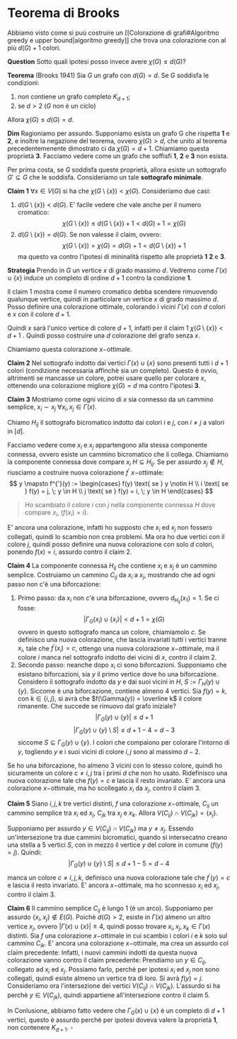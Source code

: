 
# Teorema di Brooks

Abbiamo visto come si puù costruire un [[Colorazione di grafi#Algoritmo greedy e upper bound|algoritmo greedy]] che trova una colorazione con al più $d(G)+1$ colori.

**Question** Sotto quali ipotesi posso invece avere $\chi(G) \leq d(G)$?

**Teorema** (Brooks 1941)
Sia $G$ un grafo con $d(G) = d$. Se $G$ soddisfa le condizioni:
1. non contiene un grafo completo $K_{d+1}$;
2. se $d>2$ ($G$ non è un ciclo)

Allora $\chi(G) \leq d(G) = d$.

**Dim** Ragioniamo per assurdo. Supponiamo esista un grafo G che rispetta **1** e **2**, e inoltre la negazione del teorema, ovvero $\chi(G) > d$, che unito al teorema precedentemenente dimostrato ci da $\chi(G) = d + 1$. Chiamiamo questa proprietà **3**. Facciamo vedere come un grafo che soffisfi **1**, **2** e **3** non esista.

Per prima costa, se $G$ soddisfa queste proprietà, allora esiste un sottografo $G' \subseteq G$ che le soddisfa. Consideriamo un tale **sottografo minimale**. 

**Claim 1** $\forall x \in V(G)$ si ha che $\chi(G\setminus \{x\}) < \chi(G)$.  Consideriamo due casi:
1. $d(G \setminus \{x\}) < d(G)$. E' facile vedere che vale anche per il numero cromatico:
$$
\chi(G \setminus \{x\}) \leq d(G\setminus \{x\}) +1 < d(G) +1= \chi(G) 
$$
2. $d(G \setminus \{x\}) = d(G)$. Se non valesse il claim, ovvero:
$$
\chi(G \setminus \{x\}) = \chi(G) = d(G) + 1 = d(G \setminus \{x\}) +1
$$
ma questo va contro l'ipotesi di mininalità rispetto alle proprietà **1** **2** e **3**.

**Strategia** Prendo in $G$ un vertice $x$ di grado massimo $d$.  Vedremo come $\Gamma(x) \cup \{x\}$ induce un completo di ordine $d+1$ contro la condizione **1**.

Il claim $1$ mostra come il numero cromatico debba scendere rimuovendo qualunque vertice, quindi in particolare un vertice $x$ di grado massimo $d$.
Posso definire una colorazione ottimale, colorando i vicini $\Gamma(x)$ con $d$ colori e $x$ con il colore $d+1$.

Quindi $x$ sarà l'unico vertice di colore $d+1$, infatti per il claim $1$ $\chi(G \setminus \{x\}) < d + 1$ . Quindi posso costruire una $d$ colorazione del grafo senza $x$. 

Chiamiamo questa colorazione $x-$ottimale.

**Claim 2** Nel sottografo indotto dai vertici $\Gamma(x) \cup \{x\}$ sono presenti tutti i $d+1$ colori (condizione necessaria affinchè sia un completo). Questo è ovvio, altrimenti se mancasse un colore, potrei usare quello per colorare $x$, ottenendo una colorazione migliore $\chi(G) = d$ ma contro l'ipotesi **3**.

**Claim 3** Mostriamo come ogni vicino di $x$ sia connesso da un cammino semplice, $x_i \sim x_j$ $\forall x_i, \,x_j \in \Gamma(x)$.

Chiamo $H_{ij}$ il sottografo bicromatico indotto dai colori $i$ e $j$, con $i \neq j$  a valori in $[d]$.

Facciamo vedere come $x_i$ e $x_j$ appartengono alla stessa componente connessa, ovvero esiste un cammino bicromatico che li collega. Chiamiamo la componente connessa dove compare $x_i$ $H \subseteq H_{ij}$. Se per assurdo $x_j \notin H$, riusciamo a costruire nuova colorazione $f^{'}$  $x-$ottimale:
$$
y \mapsto f^{'}(y) := \begin{cases} 
f(y) \text{ se } y \notin H \\
i \text{ se } f(y) = j, \; y \in H \\
j \text{ se } f(y) = i, \; y \in H
\end{cases} 
$$
> Ho scambiato il colore $i$ con $j$ nella componente connessa $H$ dove compare $x_i$, ($f(x_i) = i$). 

E' ancora una colorazione, infatti ho supposto che $x_i$ ed $x_j$ non fossero collegati, quindi lo scambio non crea problemi. Ma ora ho due vertici con il colore $j$, quindi posso definire una nuova colorazione con solo $d$ colori, ponendo $f(x)=i$, assurdo contro il claim 2.

**Claim 4** La componente connessa $H_{ij}$ che contiene $x_i$ e $x_j$ è un cammino semplice.
Costruiamo un cammino $C_{ij}$ da $x_i$ a $x_j$, mostrando che ad ogni passo non c'è una biforcazione:
1. Primo passo: da $x_i$ non c'è una biforcazione, ovvero $d_{H_{ij}}(x_1) = 1$. Se ci fosse:
$$
\vert \Gamma_G(x_i) \cup \{x_i\}\vert < d+1 = \chi(G)
$$
ovvero in questo sottografo manca un colore, chiamiamolo $c$. Se definisco una nuova colorazione, che lascia invariati tutti i vertici tranne $x_i$, tale che $f^{'}(x_i) = c$, ottengo una  nuova colorazione $x-$ottimale, ma il colore $i$ manca nel sottografo indotto dei vicini di $x$, contro il claim 2.
2. Secondo passo: neanche dopo $x_i$ ci sono biforcazioni. Supponiamo che esistano biforcazioni, sia $y$ il primo vertice dove ho una biforcazione. Considero il sottografo indotto da $y$ e dai suoi vicini in $H$, $S := \Gamma_H(y) \cup \{y\}$. Siccome è una biforcazione, contiene almeno $4$ vertici.  Sia $f(y)=k$, con $k \in \{i,j\}$, si avrà che $f(\Gamma(y)) = \overline k$ il colore rimanente. Che succede se rimuovo dal grafo iniziale?
$$
\vert \Gamma_G(y) \cup \{y\} \vert \leq d + 1
$$
$$
\vert \Gamma_G(y) \cup \{y\} \setminus S \vert \leq d + 1 - 4 = d - 3
$$
siccome $S \subseteq \Gamma_G(y) \cup \{y\}$.
I colori che compaiono per colorare l'intorno di $y$, togliendo $y$ e i suoi vicini di colore $i,j$ sono al massimo $d-2$.

Se ho una biforcazione, ho almeno $3$ vicini con lo stesso colore, quindi ho sicuramente un colore $c \neq i,j$ tra i primi $d$ che non ho usato. Ridefinisco una nuova colorazione tale che $f(y)= c$ e lascia il resto invariato. E' ancora una colorazione $x-$ottimale, ma ho scollegato $x_i$ da $x_j$, contro il claim $3$.

**Claim 5** Siano $i,j,k$ tre vertici distinti, $f$ una colorazione $x-$ottimale, $C_{ij}$ un cammino semplice tra $x_i$ ed $x_j$, $C_{jk}$ tra $x_j$ e $x_k$. Allora $V(C_{ij}) \cap V(C_{jk}) = \{x_j\}$.

Supponiamo per assurdo $y \in V(C_{ij}) \cap V(C_{jk})$ ma $y \neq x_j$. Essendo un'intersezione tra due cammini bicromatici, quando si intersecatno creano una stella a $5$ vertici $S$, con in mezzo il vertice $y$ del colore in comune ($f(y)=j$). Quindi:
$$
\vert \Gamma_G(y) \cup \{y\} \setminus S\vert \leq d + 1 - 5 = d-4
$$
manca un colore $c \neq i,j,k$, definisco una nuova colorazione tale che $f^{'}(y)=c$ e lascia il resto invariato. E' ancora $x-$ottimale, ma ho sconnesso $x_i$ ed $x_j$, contro il claim 3.

**Claim 6** Il cammino semplice $C_{ij}$ è lungo $1$ (è un arco). 
Supponiamo per assurdo $\{x_i,x_j\} \notin E(G)$. Poichè $d(G)>2$, esiste in $\Gamma(x)$ almeno un altro vertice $x_j$, ovvero $\vert \Gamma(x) \cup \{x\}\vert \geq 4$, quindi posso trovare $x_i,x_j,x_k \in \Gamma(x)$ distinti.
Sia $f$ una colorazione $x-$ottimale in cui scambio i colori $i$ e $k$ solo sul cammino $C_{ik}$.
E' ancora una colorazione $x-$ottimale, ma crea un assurdo col claim precedente: Infatti, i nuovi cammini indotti da questa nuova colorazione vanno contro il claim precedente:
Prendiamo un $y \in C_{ij}$, collegato ad $x_i$ ed $x_j$. Possiamo farlo, perchè per ipotesi $x_i$ ed $x_j$ non sono collegati, quindi esiste almeno un vertice tra di loro. Si avrà $f(y) = j$. Consideriamo ora l'intersezione dei vertici $V(C_{ij}) \cap V(C_{jk})$. L'assurdo si ha perchè $y \in V(C_{jk})$, quindi appartiene all'intersezione contro il claim 5.

In Conlusione, abbiamo fatto vedere che $\Gamma_G(x) \cup \{x\}$ è un completo di $d+1$ vertici, questo è assurdo perchè per ipotesi doveva valere la proprietà **1**, non contenere $K_{d+1}$. $\square$